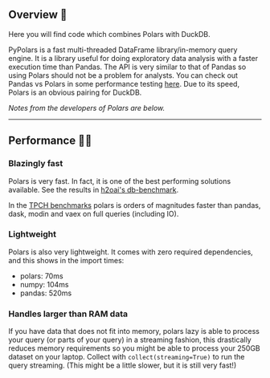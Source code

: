 ## Overview 🧿
Here you will find code which combines Polars with DuckDB.

PyPolars is a fast multi-threaded DataFrame library/in-memory query engine. It is a library useful for doing exploratory data analysis with 
a faster execution time than Pandas. The API is very similar to that of Pandas so using Polars should not be a problem for analysts. You can check out 
Pandas vs Polars in some performance testing [here](https://kevinheavey.github.io/modern-polars/performance.html). Due to its speed, Polars is an obvious pairing for DuckDB. 

*Notes from the developers of Polars are below.*

---
## Performance 🚀🚀

### Blazingly fast

Polars is very fast. In fact, it is one of the best performing solutions available.
See the results in [h2oai's db-benchmark](https://h2oai.github.io/db-benchmark/).

In the [TPCH benchmarks](https://www.pola.rs/benchmarks.html) polars is orders of magnitudes faster than pandas, dask, modin and vaex
on full queries (including IO).

### Lightweight

Polars is also very lightweight. It comes with zero required dependencies, and this shows in the import times:

- polars: 70ms
- numpy: 104ms
- pandas: 520ms

### Handles larger than RAM data

If you have data that does not fit into memory, polars lazy is able to process your query (or parts of your query) in a
streaming fashion, this drastically reduces memory requirements so you might be able to process your 250GB dataset on your
laptop. Collect with `collect(streaming=True)` to run the query streaming. (This might be a little slower, but
it is still very fast!)
